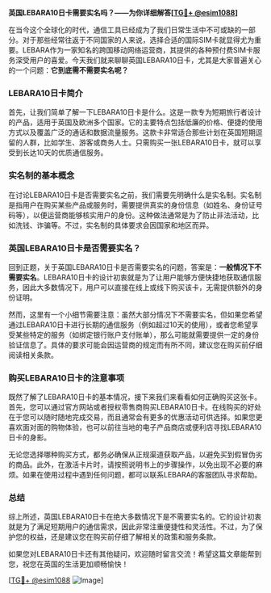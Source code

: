 **英国LEBARA10日卡需要实名吗？——为你详细解答[[TG💪+ @esim1088](https://t.me/s/esim1088)]**

在当今这个全球化的时代，通信工具已经成为了我们日常生活中不可或缺的一部分。对于那些经常往返于不同国家的人来说，选择合适的国际SIM卡就显得尤为重要。LEBARA作为一家知名的跨国移动网络运营商，其提供的各种预付费SIM卡服务深受用户的喜爱。今天我们就来聊聊英国LEBARA10日卡，尤其是大家普遍关心的一个问题：**它到底需不需要实名呢？**

### LEBARA10日卡简介

首先，让我们简单了解一下LEBARA10日卡是什么。这是一款专为短期旅行者设计的产品，适用于英国及欧洲多个国家。它的主要特点包括低廉的价格、便捷的使用方式以及覆盖广泛的通话和数据流量服务。这款卡非常适合那些计划在英国短期逗留的人群，比如学生、游客或商务人士。只需购买一张LEBARA10日卡，就可以享受到长达10天的优质通信服务。

### 实名制的基本概念

在讨论LEBARA10日卡是否需要实名之前，我们需要先明确什么是实名制。实名制是指用户在购买某些产品或服务时，需要提供真实的身份信息（如姓名、身份证号码等），以便运营商能够核实用户的身份。这种做法通常是为了防止非法活动，比如洗钱、诈骗等。不过，实名制的具体要求会因国家和地区而异。

### 英国LEBARA10日卡是否需要实名？

回到正题，关于英国LEBARA10日卡是否需要实名的问题，答案是：**一般情况下不需要实名**。LEBARA10日卡的设计初衷就是为了让用户能够方便快捷地获取通信服务，因此大多数情况下，用户可以直接在线上或线下购买该卡，无需提供额外的身份证明。

然而，这里有一个小细节需要注意：虽然大部分情况下不需要实名，但如果您希望通过LEBARA10日卡进行长期的通信服务（例如超过10天的使用），或者您希望享受某些特定的服务（如绑定银行账户支付账单），那么可能就需要提供一定的身份验证信息了。具体的要求可能会因运营商的规定而有所不同，建议您在购买前仔细阅读相关条款。

### 购买LEBARA10日卡的注意事项

既然了解了LEBARA10日卡的基本情况，接下来我们来看看如何正确购买这张卡。首先，您可以通过官方网站或者授权零售商购买LEBARA10日卡。在线购买的好处在于您可以随时随地完成交易，而且通常会有更多的优惠活动可供选择。如果您更喜欢面对面的购物体验，也可以前往当地的电子产品商店或便利店寻找LEBARA10日卡的身影。

无论您选择哪种购买方式，都务必确保从正规渠道获取产品，以避免买到假冒伪劣的商品。此外，在激活卡片时，请按照说明书上的步骤操作，以免出现不必要的麻烦。如果在使用过程中遇到任何问题，都可以联系LEBARA的客服团队寻求帮助。

### 总结

综上所述，英国LEBARA10日卡在绝大多数情况下是不需要实名的。它的设计初衷就是为了满足短期用户的通信需求，因此非常注重便捷性和灵活性。不过，为了保护您的权益，还是建议您在购买前仔细了解相关的政策和服务条款。

如果您对LEBARA10日卡还有其他疑问，欢迎随时留言交流！希望这篇文章能帮到您，祝您在英国的生活更加顺畅愉快！

[[TG💪+ @esim1088](https://t.me/s/esim1088) ![Image](https://i.postimg.cc/4NQfJmqS/Snipaste-2025-05-13-00-14-12.png)]